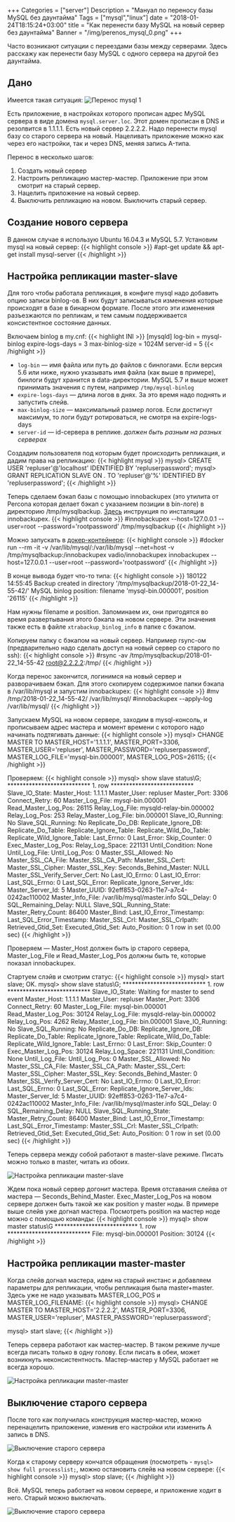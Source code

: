 +++
Categories = ["server"]
Description = "Мануал по переносу базы MySQL без даунтайма"
Tags = ["mysql","linux"]
date = "2018-01-24T18:15:24+03:00"
title = "Как перенести базу MySQL на новый сервер без даунтайма"
Banner = "/img/perenos_mysql_0.png"
+++

Часто возникают ситуации с переездами базы между серверами. Здесь расскажу как перенести базу MySQL с одного сервера на другой без даунтайма.

<!--more-->


## Дано

Имеется такая ситуация:
![Перенос mysql 1](/img/perenos_mysql_1.png)

Есть приложение, в настройках которого прописан адрес MySQL сервера в виде домена ```mysql.server.loc```. Этот домен прописан в DNS и резолвится в 1.1.1.1. Есть новый сервер 2.2.2.2. Надо перенести mysql базу со старого сервера на новый. Нацеливать приложение можно как через его настройки, так и через DNS, меняя запись A-типа.

Перенос в несколько шагов:

1. Создать новый сервер
2. Настроить репликацию мастер-мастер. Приложение при этом смотрит на старый сервер.
3. Нацелить приложение на новый сервер.
4. Выключить репликацию на новом. Выключить старый сервер. 

## Создание нового сервера

В данном случае я использую Ubuntu 16.04.3 и MySQL 5.7. Установим mysql на новый сервер:
{{< highlight console >}}
#apt-get update && apt-get install mysql-server
{{< /highlight >}}

## Настройка репликации master-slave

Для того чтобы работала репликация, в конфиге mysql надо добавить опцию записи binlog-ов. В них будут записываться изменения которые происходят в базе в бинарном формате. После этого эти изменения разъезжаются по репликам, и тем самым поддерживается консистентное состояние данных.

Включаем binlog в my.cnf:
{{< highlight INI >}}
[mysqld]
log-bin = mysql-binlog
expire-logs-days = 3
max-binlog-size  = 1024M
server-id        = 5
{{< /highlight >}}

* ```log-bin``` — имя файла или путь до файлов с бинлогами. Если версия 5.6 или ниже, нужно указывать имя файла (как выше в примере), бинлоги будут хранится в data-директории. MySQL 5.7 и выше может принимать значения с путем, например ```/tmp/mysql-binlog```
* ```expire-logs-days``` — длина логов в днях. За это время надо поднять и запустить слейв.
* ```max-binlog-size``` — максимальный размер логов. Если достигнут максимум, то логи будут ротироваться, не смотря на expire-logs-days
* ```server-id``` — id-сервера в реплике. *должен быть разным на разных серверах*


Создадим пользователя под которым будет происходить репликация, и дадим права на репликацию:
{{< highlight mysql >}}
mysql> CREATE USER 'repluser'@'localhost' IDENTIFIED BY 'repluserpassword';
mysql> GRANT REPLICATION SLAVE ON *.* TO 'repluser'@'%' IDENTIFIED BY 'repluserpassword';
{{< /highlight >}}

Теперь сделаем бэкап базы с помощью innobackupex (это утилита от Percona которая делает бэкап с указанием позиции в bin-логе) в директорию /tmp/mysqlbackup. [Здесь](https://www.percona.com/doc/percona-xtrabackup/LATEST/installation/apt_repo.html#installing-percona-xtrabackup-from-percona-apt-repository) инструкция по инсталяции innobackupex. 
{{< highlight console >}}
#innobackupex --host=127.0.0.1 --user=root --password='rootpassword' /tmp/mysqlbackup 
{{< /highlight >}}

Можно запускать в [докер-контейнере](https://hub.docker.com/r/vadio/innobackupex/):
{{< highlight console >}}
#docker run --rm -it -v /var/lib/mysql/:/var/lib/mysql --net=host -v /tmp/mysqlbackup:/innobackupex vadio/innobackupex innobackupex --host=127.0.0.1 --user=root --password='rootpassword'
{{< /highlight >}}

В конце вывода будет что-то типа:
{{< highlight console >}}
180122 14:55:45 Backup created in directory '/tmp/mysqlbackup/2018-01-22_14-55-42/'
MySQL binlog position: filename 'mysql-bin.000001', position '26115'
{{< /highlight >}}

Нам нужны filename и position. Запоминаем их, они пригодятся во время развертывания этого бэкапа на новом сервере. Эти значения также есть в файле ```xtrabackup_binlog_info``` в папке с бэкапом.

Копируем папку с бэкапом на новый сервер. Например rsync-ом (предварительно надо сделать доступ на новый сервер со старого по ssh):
{{< highlight console >}}
#rsync -av /tmp/mysqlbackup/2018-01-22_14-55-42 root@2.2.2.2:/tmp/
{{< /highlight >}}

Когда перенос закончится, логинимся на новый сервер и разворачиваем бэкап. Для этого скопируем содержимое папки бэкапа в /var/lib/mysql и запустим innobackupex:
{{< highlight console >}}
#mv /tmp/2018-01-22_14-55-42/ /var/lib/mysql/
#innobackupex --apply-log /var/lib/mysql/
{{< /highlight >}}

Запускаем MySQL на новом сервере, заходим в mysql-консоль, и прописываем адрес мастера и момент времени с которого надо начинать подтягивать данные:
{{< highlight console >}}
mysql> CHANGE MASTER TO MASTER_HOST='1.1.1.1', MASTER_PORT=3306, MASTER_USER='repluser', MASTER_PASSWORD='repluserpassword', MASTER_LOG_FILE='mysql-bin.000001', MASTER_LOG_POS=26115;
{{< /highlight >}}

Проверяем:
{{< highlight console >}}
mysql> show slave status\G;
*************************** 1. row ***************************
               Slave_IO_State:
                  Master_Host: 1.1.1.1
                  Master_User: repluser
                  Master_Port: 3306
                Connect_Retry: 60
              Master_Log_File: mysql-bin.000001
          Read_Master_Log_Pos: 26115
               Relay_Log_File: mysqld-relay-bin.000002
                Relay_Log_Pos: 253
        Relay_Master_Log_File: bin.000001
             Slave_IO_Running: No
            Slave_SQL_Running: No
              Replicate_Do_DB:
          Replicate_Ignore_DB:
           Replicate_Do_Table:
       Replicate_Ignore_Table:
      Replicate_Wild_Do_Table:
  Replicate_Wild_Ignore_Table:
                   Last_Errno: 0
                   Last_Error:
                 Skip_Counter: 0
          Exec_Master_Log_Pos: 
              Relay_Log_Space: 221131
              Until_Condition: None
               Until_Log_File:
                Until_Log_Pos: 0
           Master_SSL_Allowed: No
           Master_SSL_CA_File:
           Master_SSL_CA_Path:
              Master_SSL_Cert:
            Master_SSL_Cipher:
               Master_SSL_Key:
        Seconds_Behind_Master: NULL
Master_SSL_Verify_Server_Cert: No
                Last_IO_Errno: 0
                Last_IO_Error:
               Last_SQL_Errno: 0
               Last_SQL_Error:
  Replicate_Ignore_Server_Ids:
             Master_Server_Id: 5
                  Master_UUID: 92eff853-0263-11e7-a7c4-0242ac110002
             Master_Info_File: /var/lib/mysql/master.info
                    SQL_Delay: 0
          SQL_Remaining_Delay: NULL
      Slave_SQL_Running_State:
           Master_Retry_Count: 86400
                  Master_Bind:
      Last_IO_Error_Timestamp:
     Last_SQL_Error_Timestamp:
               Master_SSL_Crl:
           Master_SSL_Crlpath:
           Retrieved_Gtid_Set:
            Executed_Gtid_Set:
                Auto_Position: 0
1 row in set (0.00 sec)
{{< /highlight >}}

Проверяем — Master_Host должен быть ip старого сервера, Master_Log_File и Read_Master_Log_Pos должны быть те, которые показал innobackupex.

Стартуем слэйв и смотрим статус:
{{< highlight console >}}
mysql> start slave;
OK.
mysql> show slave status\G;
*************************** 1. row ***************************
               Slave_IO_State: Waiting for master to send event
                  Master_Host: 1.1.1.1
                  Master_User: repluser
                  Master_Port: 3306
                Connect_Retry: 60
              Master_Log_File: mysql-bin.000001
          Read_Master_Log_Pos: 30124
               Relay_Log_File: mysqld-relay-bin.000002
                Relay_Log_Pos: 4262
        Relay_Master_Log_File: bin.000001
             Slave_IO_Running: No
            Slave_SQL_Running: No
              Replicate_Do_DB:
          Replicate_Ignore_DB:
           Replicate_Do_Table:
       Replicate_Ignore_Table:
      Replicate_Wild_Do_Table:
  Replicate_Wild_Ignore_Table:
                   Last_Errno: 0
                   Last_Error:
                 Skip_Counter: 0
          Exec_Master_Log_Pos: 30124
              Relay_Log_Space: 221131
              Until_Condition: None
               Until_Log_File:
                Until_Log_Pos: 0
           Master_SSL_Allowed: No
           Master_SSL_CA_File:
           Master_SSL_CA_Path:
              Master_SSL_Cert:
            Master_SSL_Cipher:
               Master_SSL_Key:
        Seconds_Behind_Master: 0
Master_SSL_Verify_Server_Cert: No
                Last_IO_Errno: 0
                Last_IO_Error:
               Last_SQL_Errno: 0
               Last_SQL_Error:
  Replicate_Ignore_Server_Ids:
             Master_Server_Id: 5
                  Master_UUID: 92eff853-0263-11e7-a7c4-0242ac110002
             Master_Info_File: /var/lib/mysql/master.info
                    SQL_Delay: 0
          SQL_Remaining_Delay: NULL
      Slave_SQL_Running_State:
           Master_Retry_Count: 86400
                  Master_Bind:
      Last_IO_Error_Timestamp:
     Last_SQL_Error_Timestamp:
               Master_SSL_Crl:
           Master_SSL_Crlpath:
           Retrieved_Gtid_Set:
            Executed_Gtid_Set:
                Auto_Position: 0
1 row in set (0.00 sec)
{{< /highlight >}}

Теперь сервера между собой работают в master-slave режиме. Писать можно только в master, читать из обоих.

![Настройка репликации master-slave](/img/perenos_mysql_2.png)

Ждем пока новый сервер догонит мастера. Время отставания слейва от мастера — Seconds_Behind_Master. Exec_Master_Log_Pos на новом сервере должен быть такой же как position у master ноды. В примере выше слейв уже догнал мастера.
Посмотреть position на мастер ноде можно с помощью команды:
{{< highlight console >}}
mysql> show master status\G
*************************** 1. row ***************************
             File: mysql-bin.000001
         Position: 30124
{{< /highlight >}}


## Настройка репликации master-master

Когда слейв догнал мастера, идем на старый инстанс и добавляем параметры для репликации, чтобы репликация была master+master. Здесь уже не надо указывать MASTER_LOG_POS и MASTER_LOG_FILENAME:
{{< highlight console >}}
mysql> CHANGE MASTER TO MASTER_HOST='2.2.2.2', MASTER_PORT=3306, MASTER_USER='repluser', MASTER_PASSWORD='repluserpassword';

mysql> start slave;
{{< /highlight >}}


Теперь сервера работают как мастер-мастер. В таком режиме лучше всегда писать только в одну голову. Если писать в обеи, может возникнуть неконсистентность. Мастер-мастер у MySQL работает не всегда хорошо.

![Настройка репликации master-master](/img/perenos_mysql_3.png)


## Выключение старого сервера

После того как получилась конструкция мастер-мастер, можно перенацелить приложение, изменив его настройки или изменить A запись в DNS.

![Выключение старого сервера](/img/perenos_mysql_4.png)


Когда к старому серверу кончатся обращения (посмотреть -  ```mysql> show full processlist;```, можно остановить слейв на новом сервере:
{{< highlight console >}}
mysql> stop slave;
{{< /highlight >}}


Всё. MySQL теперь работает на новом сервере, и приложение ходит в него. Старый можно выключать.

![Выключение старого сервера](/img/perenos_mysql_5.png)


